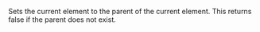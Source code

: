 Sets the current element to the parent of the current element. This returns false if the parent does not exist.
